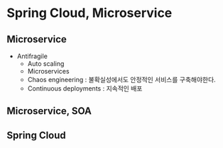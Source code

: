# Spring Cloud, Microservice
## Microservice
- Antifragile
  - Auto scaling
  - Microservices
  - Chaos engineering : 불확실성에서도 안정적인 서비스를 구축해야한다.
  - Continuous deployments : 지속적인 배포

## Microservice, SOA

## Spring Cloud
